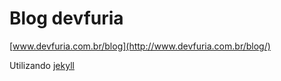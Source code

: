 # Blog devfuria


[www.devfuria.com.br/blog](http://www.devfuria.com.br/blog/)

Utilizando [jekyll](http://jekyllrb.com/)
